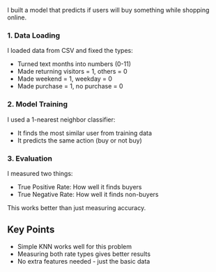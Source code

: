 I built a model that predicts if users will buy something while shopping online.

### 1. Data Loading

I loaded data from CSV and fixed the types:
- Turned text months into numbers (0-11)
- Made returning visitors = 1, others = 0
- Made weekend = 1, weekday = 0
- Made purchase = 1, no purchase = 0

### 2. Model Training

I used a 1-nearest neighbor classifier:
- It finds the most similar user from training data
- It predicts the same action (buy or not buy)

### 3. Evaluation

I measured two things:
- True Positive Rate: How well it finds buyers
- True Negative Rate: How well it finds non-buyers

This works better than just measuring accuracy.

## Key Points

- Simple KNN works well for this problem
- Measuring both rate types gives better results
- No extra features needed - just the basic data

